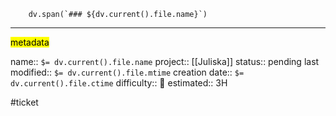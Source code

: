 ```dataviewjs
	dv.span(`### ${dv.current().file.name}`)
```



---
<mark class="yellow">metadata</mark>

name:: `$= dv.current().file.name`
project:: [[Juliska]] 
status:: pending
last modified:: `$= dv.current().file.mtime`
creation date:: `$= dv.current().file.ctime`
difficulty:: 🔴
estimated:: 3H

#ticket


